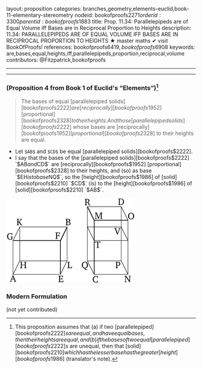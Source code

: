 layout: proposition
categories: branches,geometry,elements-euclid,book-11-elementary-stereometry
nodeid: bookofproofs$2271
orderid: 3300
parentid: bookofproofs$1883
title: Prop. 11.34: Parallelepipeds are of Equal Volume iff Bases are in Reciprocal Proportion to Heights
description: 11.34: PARALLELEPIPEDS ARE OF EQUAL VOLUME IFF BASES ARE IN RECIPROCAL PROPORTION TO HEIGHTS &#9733; master maths &#10004; visit BookOfProofs!
references: bookofproofs$6419,bookofproofs$6908
keywords: are,bases,equal,heights,iff,parallelepipeds,proportion,reciprocal,volume
contributors: @Fitzpatrick,bookofproofs


---


---

### (Proposition 4 from Book 1 of Euclid's “Elements”)[^1]

> The bases of equal [parallelepiped solids][bookofproofs$2222] are [reciprocally][bookofproofs$1952] [proportional][bookofproofs$2328] to their heights. And those [parallelepiped solids][bookofproofs$2222] whose bases are [reciprocally][bookofproofs$1952] [proportional][bookofproofs$2328] to their heights are equal.
* Let `$AB$` and `$CD$` be equal [parallelepiped solids][bookofproofs$2222].
* I say that the bases of the [parallelepiped solids][bookofproofs$2222] `$AB$` and `$CD$` are [reciprocally][bookofproofs$1952] [proportional][bookofproofs$2328] to their heights, and (so) as base `$EH$` is to base `$NQ$`, so the [height][bookofproofs$1986] of [solid][bookofproofs$2210] `$CD$` (is) to the [height][bookofproofs$1986] of [solid][bookofproofs$2210] `$AB$`.

![fig34e](https://github.com/bookofproofs/bookofproofs.github.io/blob/main/_sources/_assets/images/euclid/Book11/fig34e.png?raw=true)



### Modern Formulation

(not yet contributed)

[^1]: This proposition assumes that (a) if two [parallelepiped][bookofproofs$2222]s are equal, and have equal bases, then their heights are equal, and (b) if the bases of two equal [parallelepiped][bookofproofs$2222]s are unequal, then that [solid][bookofproofs$2210] which has the lesser base has the greater [height][bookofproofs$1986] (translator's note).
